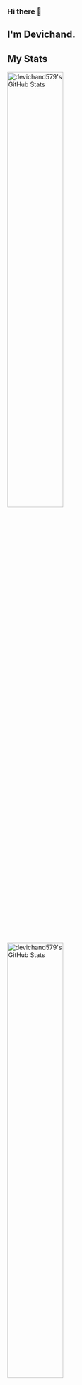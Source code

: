 ### Hi there 👋

## I'm Devichand.



## My Stats
<p>
<a href="https://github.com/devichand579">
  <img width="50%"src="https://github-readme-stats.vercel.app/api?username=devichand579&theme=radical&show_icons=true&hide_border=true&count_private=true" alt="devichand579's GitHub Stats">
  <img width="50%" src="https://github-readme-streak-stats.herokuapp.com/?user=devichand579&theme=radical&hide_border=true" alt="devichand579's GitHub Stats" />
</a>
</p>

## 🛠 &nbsp;Tech 

- 🖥️ &nbsp;
  ![Keras](https://img.shields.io/badge/Keras-%23D00000.svg?style=for-the-badge&logo=Keras&logoColor=white)
  ![Pandas](https://img.shields.io/badge/pandas-%23150458.svg?style=for-the-badge&logo=pandas&logoColor=white)
  ![PyTorch](https://img.shields.io/badge/PyTorch-%23EE4C2C.svg?style=for-the-badge&logo=PyTorch&logoColor=white)
  ![scikit-learn](https://img.shields.io/badge/scikit--learn-%23F7931E.svg?style=for-the-badge&logo=scikit-learn&logoColor=white)
  ![TensorFlow](https://img.shields.io/badge/TensorFlow-%23FF6F00.svg?style=for-the-badge&logo=TensorFlow&logoColor=white)
- 🌐 &nbsp;
  ![Python](https://img.shields.io/badge/python-3670A0?style=for-the-badge&logo=python&logoColor=ffdd54)
  ![C++](https://img.shields.io/badge/c++-%2300599C.svg?style=for-the-badge&logo=c%2B%2B&logoColor=white)
  ![C](https://img.shields.io/badge/c-%2300599C.svg?style=for-the-badge&logo=c&logoColor=white)
  ![HTML5](https://img.shields.io/badge/html5-%23E34F26.svg?style=for-the-badge&logo=html5&logoColor=white)
  ![AssemblyScript](https://img.shields.io/badge/assembly%20script-%23000000.svg?style=for-the-badge&logo=assemblyscript&logoColor=white)
  ![LaTeX](https://img.shields.io/badge/latex-%23008080.svg?style=for-the-badge&logo=latex&logoColor=white) 
- 🛢 &nbsp;
  ![Postgres](https://img.shields.io/badge/postgres-%23316192.svg?style=for-the-badge&logo=postgresql&logoColor=white)
  ![SQLite](https://img.shields.io/badge/sqlite-%2307405e.svg?style=for-the-badge&logo=sqlite&logoColor=white)


##  🤝🏻 &nbsp;Connect with Me

<a href="https://www.linkedin.com/in/devichand" target="_blank"><img src="https://img.shields.io/badge/LinkedIn-%230077B5.svg?&style=flat-square&logo=linkedin&logoColor=white" alt="LinkedIn" style="height: 20px;"></a>
<a href="mailto:devichand579@gmail.com" target="_blank"><img src="https://img.shields.io/badge/Gmail-D14836?style=for-the-badge&logo=gmail&logoColor=white" alt="Gmail" style="height: 20px;"></a>


<!--

